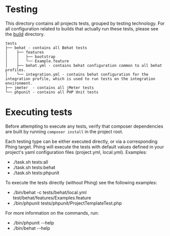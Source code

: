 # Testing

This directory contains all projects tests, grouped by testing technology. For
all configuration related to builds that actually run these tests, please see
the [build](/build) directory.

    tests
    ├── behat - contains all Behat tests
    │    ├── features
    │    │   ├── bootstrap
    │    │   └── Example.feature 
    │    ├── behat.yml - contains behat configuration common to all behat profiles.
    │    └── integration.yml - contains behat configuration for the integration profile, which is used to run tests on the integration environment.
    ├── jmeter  - contains all jMeter tests
    └── phpunit - contains all PHP Unit tests

# Executing tests

Before attempting to execute any tests, verify that composer dependencies
are built by running `composer install` in the project root.

Each testing type can be either executed directly, or via a corresponding Phing
target. Phing will execute the tests with default values defined in your
project's yaml configuration files (project.yml, local.yml). Examples: 

* ./task.sh tests:all
* ./task.sh tests:behat
* ./task.sh tests:phpunit

To execute the tests directly (without Phing) see the following examples:

* ./bin/behat -c tests/behat/local.yml test/behat/features/Examples.feature
* ./bin/phpunit tests/phpunit/ProjectTemplateTest.php

For more information on the commands, run:

* ./bin/phpunit --help
* ./bin/behat --help
